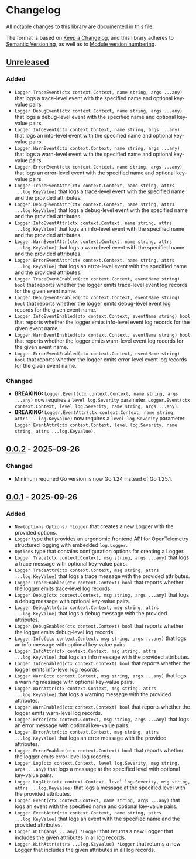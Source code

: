 # Changelog

All notable changes to this library are documented in this file.

The format is based on [Keep a Changelog](https://keepachangelog.com/en/1.1.0/),
and this library adheres to [Semantic Versioning](https://semver.org/spec/v2.0.0.html),
as well as to [Module version numbering](https://go.dev/doc/modules/version-numbers).

## [Unreleased](https://github.com/pellared/olog/compare/v0.0.2...HEAD)

### Added

- `Logger.TraceEvent(ctx context.Context, name string, args ...any)` that logs a trace-level event with the specified name and optional key-value pairs.
- `Logger.DebugEvent(ctx context.Context, name string, args ...any)` that logs a debug-level event with the specified name and optional key-value pairs.
- `Logger.InfoEvent(ctx context.Context, name string, args ...any)` that logs an info-level event with the specified name and optional key-value pairs.
- `Logger.WarnEvent(ctx context.Context, name string, args ...any)` that logs a warn-level event with the specified name and optional key-value pairs.
- `Logger.ErrorEvent(ctx context.Context, name string, args ...any)` that logs an error-level event with the specified name and optional key-value pairs.
- `Logger.TraceEventAttr(ctx context.Context, name string, attrs ...log.KeyValue)` that logs a trace-level event with the specified name and the provided attributes.
- `Logger.DebugEventAttr(ctx context.Context, name string, attrs ...log.KeyValue)` that logs a debug-level event with the specified name and the provided attributes.
- `Logger.InfoEventAttr(ctx context.Context, name string, attrs ...log.KeyValue)` that logs an info-level event with the specified name and the provided attributes.
- `Logger.WarnEventAttr(ctx context.Context, name string, attrs ...log.KeyValue)` that logs a warn-level event with the specified name and the provided attributes.
- `Logger.ErrorEventAttr(ctx context.Context, name string, attrs ...log.KeyValue)` that logs an error-level event with the specified name and the provided attributes.
- `Logger.TraceEventEnabled(ctx context.Context, eventName string) bool` that reports whether the logger emits trace-level event log records for the given event name.
- `Logger.DebugEventEnabled(ctx context.Context, eventName string) bool` that reports whether the logger emits debug-level event log records for the given event name.
- `Logger.InfoEventEnabled(ctx context.Context, eventName string) bool` that reports whether the logger emits info-level event log records for the given event name.
- `Logger.WarnEventEnabled(ctx context.Context, eventName string) bool` that reports whether the logger emits warn-level event log records for the given event name.
- `Logger.ErrorEventEnabled(ctx context.Context, eventName string) bool` that reports whether the logger emits error-level event log records for the given event name.

### Changed

- **BREAKING:** `Logger.Event(ctx context.Context, name string, args ...any)` now requires a `level log.Severity` parameter: `Logger.Event(ctx context.Context, level log.Severity, name string, args ...any)`.
- **BREAKING:** `Logger.EventAttr(ctx context.Context, name string, attrs ...log.KeyValue)` now requires a `level log.Severity` parameter: `Logger.EventAttr(ctx context.Context, level log.Severity, name string, attrs ...log.KeyValue)`.

## [0.0.2](https://github.com/pellared/olog/releases/tag/v0.0.2) - 2025-09-26

### Changed

- Minimum required Go version is now Go 1.24 instead of Go 1.25.1.

## [0.0.1](https://github.com/pellared/olog/releases/tag/v0.0.1) - 2025-09-26

### Added

- `New(options Options) *Logger` that creates a new Logger with the provided options.
- `Logger` type that provides an ergonomic frontend API for OpenTelemetry structured logging with embedded `log.Logger`.
- `Options` type that contains configuration options for creating a Logger.
- `Logger.Trace(ctx context.Context, msg string, args ...any)` that logs a trace message with optional key-value pairs.
- `Logger.TraceAttr(ctx context.Context, msg string, attrs ...log.KeyValue)` that logs a trace message with the provided attributes.
- `Logger.TraceEnabled(ctx context.Context) bool` that reports whether the logger emits trace-level log records.
- `Logger.Debug(ctx context.Context, msg string, args ...any)` that logs a debug message with optional key-value pairs.
- `Logger.DebugAttr(ctx context.Context, msg string, attrs ...log.KeyValue)` that logs a debug message with the provided attributes.
- `Logger.DebugEnabled(ctx context.Context) bool` that reports whether the logger emits debug-level log records.
- `Logger.Info(ctx context.Context, msg string, args ...any)` that logs an info message with optional key-value pairs.
- `Logger.InfoAttr(ctx context.Context, msg string, attrs ...log.KeyValue)` that logs an info message with the provided attributes.
- `Logger.InfoEnabled(ctx context.Context) bool` that reports whether the logger emits info-level log records.
- `Logger.Warn(ctx context.Context, msg string, args ...any)` that logs a warning message with optional key-value pairs.
- `Logger.WarnAttr(ctx context.Context, msg string, attrs ...log.KeyValue)` that logs a warning message with the provided attributes.
- `Logger.WarnEnabled(ctx context.Context) bool` that reports whether the logger emits warn-level log records.
- `Logger.Error(ctx context.Context, msg string, args ...any)` that logs an error message with optional key-value pairs.
- `Logger.ErrorAttr(ctx context.Context, msg string, attrs ...log.KeyValue)` that logs an error message with the provided attributes.
- `Logger.ErrorEnabled(ctx context.Context) bool` that reports whether the logger emits error-level log records.
- `Logger.Log(ctx context.Context, level log.Severity, msg string, args ...any)` that logs a message at the specified level with optional key-value pairs.
- `Logger.LogAttr(ctx context.Context, level log.Severity, msg string, attrs ...log.KeyValue)` that logs a message at the specified level with the provided attributes.
- `Logger.Event(ctx context.Context, name string, args ...any)` that logs an event with the specified name and optional key-value pairs.
- `Logger.EventAttr(ctx context.Context, name string, attrs ...log.KeyValue)` that logs an event with the specified name and the provided attributes.
- `Logger.With(args ...any) *Logger` that returns a new Logger that includes the given attributes in all log records.
- `Logger.WithAttr(attrs ...log.KeyValue) *Logger` that returns a new Logger that includes the given attributes in all log records.

<!-- markdownlint-configure-file
{
  "MD024": {
    "siblings_only": true
  }
}
-->
